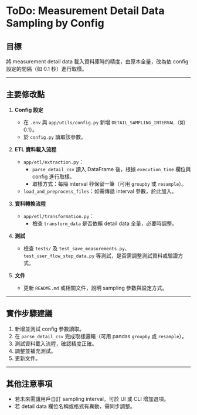 # ToDo: Measurement Detail Data Sampling by Config

## 目標
將 measurement detail data 載入資料庫時的精度，由原本全量，改為依 config 設定的間隔（如 0.1 秒）進行取樣。

---

## 主要修改點

1. **Config 設定**
   - 在 `.env` 與 `app/utils/config.py` 新增 `DETAIL_SAMPLING_INTERVAL`（如 0.1）。
   - 於 `config.py` 讀取該參數。

2. **ETL 資料載入流程**
   - `app/etl/extraction.py`：
     - `parse_detail_csv` 讀入 DataFrame 後，根據 `execution_time` 欄位與 config 進行取樣。
     - 取樣方式：每隔 interval 秒保留一筆（可用 `groupby` 或 `resample`）。
   - `load_and_preprocess_files`：如需傳遞 interval 參數，於此加入。

3. **資料轉換流程**
   - `app/etl/transformation.py`：
     - 檢查 `transform_data` 是否依賴 detail data 全量，必要時調整。

4. **測試**
   - 檢查 `tests/` 及 `test_save_measurements.py`、`test_user_flow_step_data.py` 等測試，是否需調整測試資料或驗證方式。

5. **文件**
   - 更新 `README.md` 或相關文件，說明 sampling 參數與設定方式。

---

## 實作步驟建議

1. 新增並測試 config 參數讀取。
2. 在 `parse_detail_csv` 完成取樣邏輯（可用 pandas `groupby` 或 `resample`）。
3. 測試資料載入流程，確認精度正確。
4. 調整並補充測試。
5. 更新文件。

---

## 其他注意事項
- 若未來需讓用戶自訂 sampling interval，可於 UI 或 CLI 增加選項。
- 若 detail data 欄位名稱或格式有異動，需同步調整。
